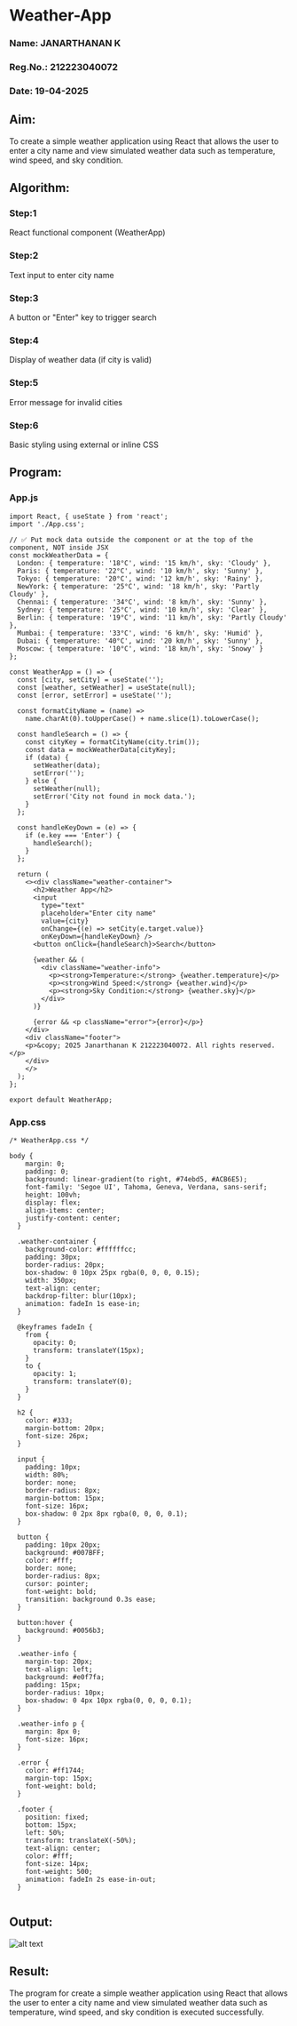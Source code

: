 # Weather-App

### Name: JANARTHANAN K
### Reg.No.: 212223040072
### Date: 19-04-2025

## Aim:
To create a simple weather application using React that allows the user to enter a city name and view simulated weather data such as temperature, wind speed, and sky condition.


## Algorithm:
### Step:1
React functional component (WeatherApp)
### Step:2
Text input to enter city name
### Step:3
A button or "Enter" key to trigger search
### Step:4
Display of weather data (if city is valid)
### Step:5
Error message for invalid cities
### Step:6
Basic styling using external or inline CSS


## Program:

### App.js
```
import React, { useState } from 'react';
import './App.css';

// ✅ Put mock data outside the component or at the top of the component, NOT inside JSX
const mockWeatherData = {
  London: { temperature: '18°C', wind: '15 km/h', sky: 'Cloudy' },
  Paris: { temperature: '22°C', wind: '10 km/h', sky: 'Sunny' },
  Tokyo: { temperature: '20°C', wind: '12 km/h', sky: 'Rainy' },
  NewYork: { temperature: '25°C', wind: '18 km/h', sky: 'Partly Cloudy' },
  Chennai: { temperature: '34°C', wind: '8 km/h', sky: 'Sunny' },
  Sydney: { temperature: '25°C', wind: '10 km/h', sky: 'Clear' },
  Berlin: { temperature: '19°C', wind: '11 km/h', sky: 'Partly Cloudy' },
  Mumbai: { temperature: '33°C', wind: '6 km/h', sky: 'Humid' },
  Dubai: { temperature: '40°C', wind: '20 km/h', sky: 'Sunny' },
  Moscow: { temperature: '10°C', wind: '18 km/h', sky: 'Snowy' }
};

const WeatherApp = () => {
  const [city, setCity] = useState('');
  const [weather, setWeather] = useState(null);
  const [error, setError] = useState('');

  const formatCityName = (name) =>
    name.charAt(0).toUpperCase() + name.slice(1).toLowerCase();

  const handleSearch = () => {
    const cityKey = formatCityName(city.trim());
    const data = mockWeatherData[cityKey];
    if (data) {
      setWeather(data);
      setError('');
    } else {
      setWeather(null);
      setError('City not found in mock data.');
    }
  };

  const handleKeyDown = (e) => {
    if (e.key === 'Enter') {
      handleSearch();
    }
  };

  return (
    <><div className="weather-container">
      <h2>Weather App</h2>
      <input
        type="text"
        placeholder="Enter city name"
        value={city}
        onChange={(e) => setCity(e.target.value)}
        onKeyDown={handleKeyDown} />
      <button onClick={handleSearch}>Search</button>

      {weather && (
        <div className="weather-info">
          <p><strong>Temperature:</strong> {weather.temperature}</p>
          <p><strong>Wind Speed:</strong> {weather.wind}</p>
          <p><strong>Sky Condition:</strong> {weather.sky}</p>
        </div>
      )}

      {error && <p className="error">{error}</p>}
    </div>
    <div className="footer">
    <p>&copy; 2025 Janarthanan K 212223040072. All rights reserved.</p>
    </div>
    </>
  );
};

export default WeatherApp;
```

### App.css

```
/* WeatherApp.css */

body {
    margin: 0;
    padding: 0;
    background: linear-gradient(to right, #74ebd5, #ACB6E5);
    font-family: 'Segoe UI', Tahoma, Geneva, Verdana, sans-serif;
    height: 100vh;
    display: flex;
    align-items: center;
    justify-content: center;
  }
  
  .weather-container {
    background-color: #ffffffcc;
    padding: 30px;
    border-radius: 20px;
    box-shadow: 0 10px 25px rgba(0, 0, 0, 0.15);
    width: 350px;
    text-align: center;
    backdrop-filter: blur(10px);
    animation: fadeIn 1s ease-in;
  }
  
  @keyframes fadeIn {
    from {
      opacity: 0;
      transform: translateY(15px);
    }
    to {
      opacity: 1;
      transform: translateY(0);
    }
  }
  
  h2 {
    color: #333;
    margin-bottom: 20px;
    font-size: 26px;
  }
  
  input {
    padding: 10px;
    width: 80%;
    border: none;
    border-radius: 8px;
    margin-bottom: 15px;
    font-size: 16px;
    box-shadow: 0 2px 8px rgba(0, 0, 0, 0.1);
  }
  
  button {
    padding: 10px 20px;
    background: #007BFF;
    color: #fff;
    border: none;
    border-radius: 8px;
    cursor: pointer;
    font-weight: bold;
    transition: background 0.3s ease;
  }
  
  button:hover {
    background: #0056b3;
  }
  
  .weather-info {
    margin-top: 20px;
    text-align: left;
    background: #e0f7fa;
    padding: 15px;
    border-radius: 10px;
    box-shadow: 0 4px 10px rgba(0, 0, 0, 0.1);
  }
  
  .weather-info p {
    margin: 8px 0;
    font-size: 16px;
  }
  
  .error {
    color: #ff1744;
    margin-top: 15px;
    font-weight: bold;
  }
  
  .footer {
    position: fixed;
    bottom: 15px;
    left: 50%;
    transform: translateX(-50%);
    text-align: center;
    color: #fff;
    font-size: 14px;
    font-weight: 500;
    animation: fadeIn 2s ease-in-out;
  }
  
```

## Output:

![alt text](<../Screenshot (17).png>)

## Result:

The program for create a simple weather application using React that allows the user to enter a city name and view simulated weather data such as temperature, wind speed, and sky condition is executed successfully.
